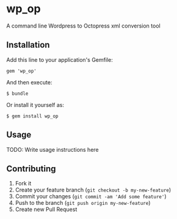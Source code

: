 # wp_op

A command line Wordpress to Octopress xml conversion tool

## Installation

Add this line to your application's Gemfile:

    gem 'wp_op'

And then execute:

    $ bundle

Or install it yourself as:

    $ gem install wp_op

## Usage

TODO: Write usage instructions here

## Contributing

1. Fork it
2. Create your feature branch (`git checkout -b my-new-feature`)
3. Commit your changes (`git commit -am 'Add some feature'`)
4. Push to the branch (`git push origin my-new-feature`)
5. Create new Pull Request

